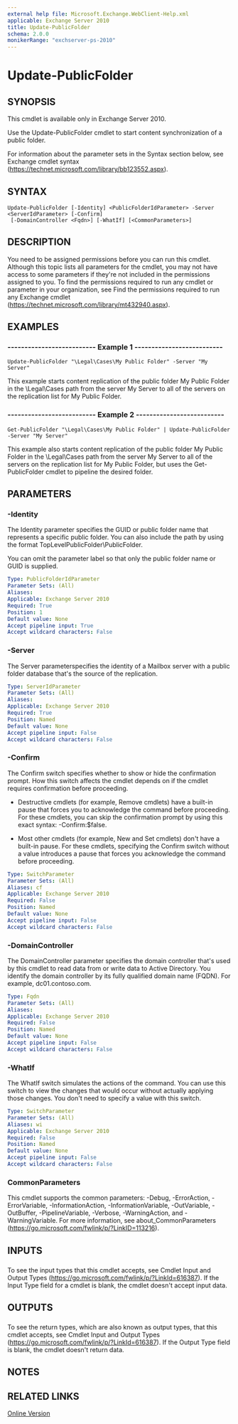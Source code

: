 ```yaml
---
external help file: Microsoft.Exchange.WebClient-Help.xml
applicable: Exchange Server 2010
title: Update-PublicFolder
schema: 2.0.0
monikerRange: "exchserver-ps-2010"
---
```


# Update-PublicFolder

## SYNOPSIS
This cmdlet is available only in Exchange Server 2010.

Use the Update-PublicFolder cmdlet to start content synchronization of a public folder.

For information about the parameter sets in the Syntax section below, see Exchange cmdlet syntax (https://technet.microsoft.com/library/bb123552.aspx).

## SYNTAX

```
Update-PublicFolder [-Identity] <PublicFolderIdParameter> -Server <ServerIdParameter> [-Confirm]
 [-DomainController <Fqdn>] [-WhatIf] [<CommonParameters>]
```

## DESCRIPTION
You need to be assigned permissions before you can run this cmdlet. Although this topic lists all parameters for the cmdlet, you may not have access to some parameters if they're not included in the permissions assigned to you. To find the permissions required to run any cmdlet or parameter in your organization, see Find the permissions required to run any Exchange cmdlet (https://technet.microsoft.com/library/mt432940.aspx).

## EXAMPLES

### -------------------------- Example 1 --------------------------
```
Update-PublicFolder "\Legal\Cases\My Public Folder" -Server "My Server"
```

This example starts content replication of the public folder My Public Folder in the \Legal\Cases path from the server My Server to all of the servers on the replication list for My Public Folder.

### -------------------------- Example 2 --------------------------
```
Get-PublicFolder "\Legal\Cases\My Public Folder" | Update-PublicFolder -Server "My Server"
```

This example also starts content replication of the public folder My Public Folder in the \Legal\Cases path from the server My Server to all of the servers on the replication list for My Public Folder, but uses the Get-PublicFolder cmdlet to pipeline the desired folder.

## PARAMETERS

### -Identity
The Identity parameter specifies the GUID or public folder name that represents a specific public folder. You can also include the path by using the format TopLevelPublicFolder\PublicFolder.

You can omit the parameter label so that only the public folder name or GUID is supplied.

```yaml
Type: PublicFolderIdParameter
Parameter Sets: (All)
Aliases:
Applicable: Exchange Server 2010
Required: True
Position: 1
Default value: None
Accept pipeline input: True
Accept wildcard characters: False
```

### -Server
The Server parameterspecifies the identity of a Mailbox server with a public folder database that's the source of the replication.

```yaml
Type: ServerIdParameter
Parameter Sets: (All)
Aliases:
Applicable: Exchange Server 2010
Required: True
Position: Named
Default value: None
Accept pipeline input: False
Accept wildcard characters: False
```

### -Confirm
The Confirm switch specifies whether to show or hide the confirmation prompt. How this switch affects the cmdlet depends on if the cmdlet requires confirmation before proceeding.

- Destructive cmdlets (for example, Remove cmdlets) have a built-in pause that forces you to acknowledge the command before proceeding. For these cmdlets, you can skip the confirmation prompt by using this exact syntax: -Confirm:$false.

- Most other cmdlets (for example, New and Set cmdlets) don't have a built-in pause. For these cmdlets, specifying the Confirm switch without a value introduces a pause that forces you acknowledge the command before proceeding.

```yaml
Type: SwitchParameter
Parameter Sets: (All)
Aliases: cf
Applicable: Exchange Server 2010
Required: False
Position: Named
Default value: None
Accept pipeline input: False
Accept wildcard characters: False
```

### -DomainController
The DomainController parameter specifies the domain controller that's used by this cmdlet to read data from or write data to Active Directory. You identify the domain controller by its fully qualified domain name (FQDN). For example, dc01.contoso.com.

```yaml
Type: Fqdn
Parameter Sets: (All)
Aliases:
Applicable: Exchange Server 2010
Required: False
Position: Named
Default value: None
Accept pipeline input: False
Accept wildcard characters: False
```

### -WhatIf
The WhatIf switch simulates the actions of the command. You can use this switch to view the changes that would occur without actually applying those changes. You don't need to specify a value with this switch.

```yaml
Type: SwitchParameter
Parameter Sets: (All)
Aliases: wi
Applicable: Exchange Server 2010
Required: False
Position: Named
Default value: None
Accept pipeline input: False
Accept wildcard characters: False
```

### CommonParameters
This cmdlet supports the common parameters: -Debug, -ErrorAction, -ErrorVariable, -InformationAction, -InformationVariable, -OutVariable, -OutBuffer, -PipelineVariable, -Verbose, -WarningAction, and -WarningVariable. For more information, see about_CommonParameters (https://go.microsoft.com/fwlink/p/?LinkID=113216).

## INPUTS

###  
To see the input types that this cmdlet accepts, see Cmdlet Input and Output Types (https://go.microsoft.com/fwlink/p/?LinkId=616387). If the Input Type field for a cmdlet is blank, the cmdlet doesn't accept input data.

## OUTPUTS

###  
To see the return types, which are also known as output types, that this cmdlet accepts, see Cmdlet Input and Output Types (https://go.microsoft.com/fwlink/p/?LinkId=616387). If the Output Type field is blank, the cmdlet doesn't return data.

## NOTES

## RELATED LINKS

[Online Version](https://technet.microsoft.com/library/3c04f37a-bee1-4d3e-b673-843f8fa0c337.aspx)

